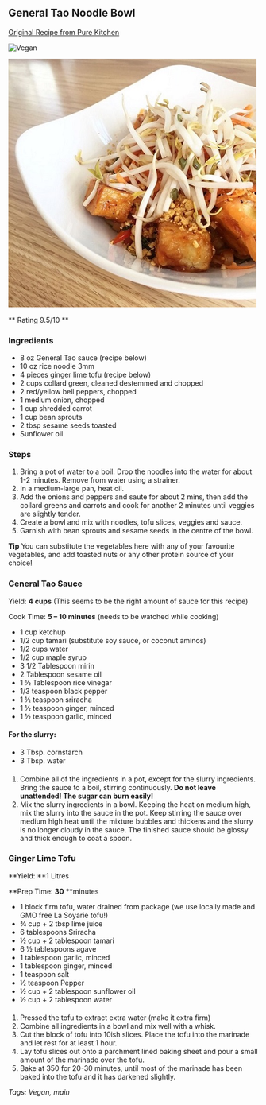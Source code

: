 ## General Tao Noodle Bowl

[Original Recipe from Pure Kitchen](https://www.purekitchenottawa.com/blog/generaltaonoodle)

![Vegan](https://img.shields.io/badge/-Vegan-brightgreen.svg)

![Picture](../img/general_tao_noodle_bowl.jpg)

** Rating 9.5/10 **

### Ingredients



- 8 oz General Tao sauce (recipe below)
- 10 oz rice noodle 3mm
- 4 pieces ginger lime tofu (recipe below)
- 2 cups collard green, cleaned destemmed and chopped
- 2 red/yellow bell peppers, chopped
- 1 medium onion, chopped
- 1 cup shredded carrot
- 1 cup bean sprouts
- 2 tbsp sesame seeds toasted
- Sunflower oil


### Steps



1. Bring a pot of water to a boil. Drop the noodles into the water for about 1-2 minutes. Remove from water using a strainer.
2. In a medium-large pan, heat oil.
3. Add the onions and peppers and saute for about 2 mins, then add the collard greens and carrots and cook for another 2 minutes until veggies are slightly tender.
4. Create a bowl and mix with noodles, tofu slices, veggies and sauce.
5. Garnish with bean sprouts and sesame seeds in the centre of the bowl. 

**Tip** You can substitute the vegetables here with any of your favourite vegetables, and add toasted nuts or any other protein source of your choice!


### General Tao Sauce

Yield: **4 cups** (This seems to be the right amount of sauce for this recipe)

Cook Time: **5 – 10 minutes** (needs to be watched while cooking)



- 1 cup ketchup
- 1/2 cup tamari (substitute soy sauce, or coconut aminos)
- 1/2 cups water
- 1/2 cup maple syrup
- 3 1/2 Tablespoon mirin
- 2 Tablespoon sesame oil
- 1 ½ Tablespoon rice vinegar
- 1/3 teaspoon black pepper
- 1 ½ teaspoon sriracha
- 1 ½ teaspoon ginger, minced
- 1 ½ teaspoon garlic, minced


#### For the slurry:


- 3 Tbsp. cornstarch
- 3 Tbsp. water

####
1.   Combine all of the ingredients in a pot, except for the slurry ingredients. Bring the sauce to a boil, stirring continuously. **Do not leave unattended! The sugar can burn easily!**
2.   Mix the slurry ingredients in a bowl. Keeping the heat on medium high, mix the slurry into the sauce in the pot. Keep stirring the sauce over medium high heat until the mixture bubbles and thickens and the slurry is no longer cloudy in the sauce. The finished sauce should be glossy and thick enough to coat a spoon.


### Ginger Lime Tofu

**Yield: **1 Litres

**Prep Time: **30** **minutes


- 1 block firm tofu, water drained from package (we use locally made and GMO free La Soyarie tofu!)
- ¾ cup + 2 tbsp lime juice
- 6 tablespoons Sriracha
- ½ cup + 2 tablespoon tamari
- 6 ½ tablespoons agave
- 1 tablespoon garlic, minced
- 1 tablespoon ginger, minced
- 1 teaspoon salt
- ½ teaspoon Pepper
- ½ cup + 2 tablespoon sunflower oil
- ½ cup + 2 tablespoon water

####

1. Pressed the tofu to extract extra water (make it extra firm)
2. Combine all ingredients in a bowl and mix well with a whisk.
3. Cut the block of tofu into 10ish slices. Place the tofu into the marinade and let rest for at least 1 hour.
4. Lay tofu slices out onto a parchment lined baking sheet and pour a small amount of the marinade over the tofu.
5. Bake at 350 for 20-30 minutes, until most of the marinade has been baked into the tofu and it has darkened slightly.

_Tags: Vegan, main_